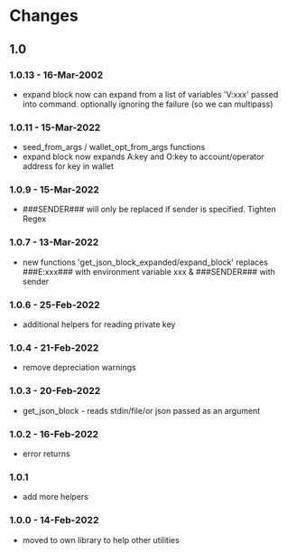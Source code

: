 # Changes
## 1.0
### 1.0.13 - 16-Mar-2002
* expand block now can expand from a list of variables 'V:xxx' passed into command. optionally ignoring the failure (so we can multipass)
### 1.0.11 - 15-Mar-2022
* seed_from_args / wallet_opt_from_args functions
* expand block now expands A:key and O:key to account/operator address for key in wallet
### 1.0.9 - 15-Mar-2022
* ###SENDER### will only be replaced if sender is specified. Tighten Regex
### 1.0.7 - 13-Mar-2022
* new functions 'get_json_block_expanded/expand_block' replaces ###E:xxx### with environment variable xxx &amp; ###SENDER### with sender
### 1.0.6 - 25-Feb-2022
* additional helpers for reading private key
### 1.0.4 - 21-Feb-2022
* remove depreciation warnings
### 1.0.3 - 20-Feb-2022
* get_json_block - reads stdin/file/or json passed as an argument
### 1.0.2 - 16-Feb-2022
* error returns
### 1.0.1
* add more helpers
### 1.0.0 - 14-Feb-2022
* moved to own library to help other utilities